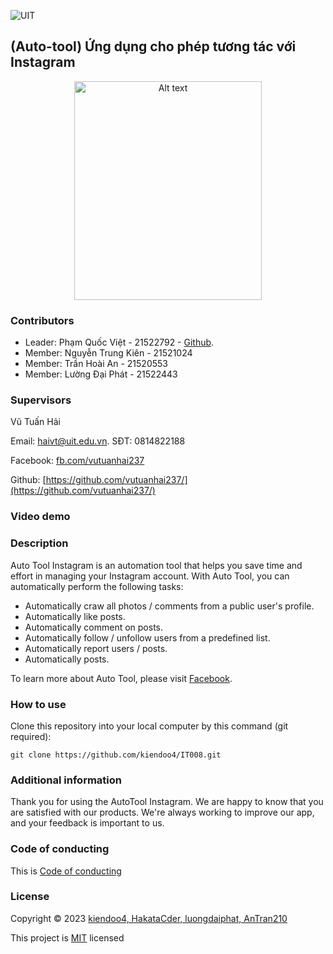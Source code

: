 ![UIT](https://img.shields.io/badge/from-UIT%20VNUHCM-blue?style=for-the-badge&link=https%3A%2F%2Fwww.uit.edu.vn%2F)

 ## (Auto-tool) Ứng dụng cho phép tương tác với Instagram

<p align="center">
  <img src="https://www.uit.edu.vn/sites/vi/files/images/Logos/Logo_UIT_Web.png" width="300" height="350" alt="Alt text">
</p>


<h3>Contributors</h3>

- Leader: Phạm Quốc Việt - 21522792 - [Github](https://github.com/kiendoo4/IT008.git).
- Member: Nguyễn Trung Kiên - 21521024
- Member: Trần Hoài An - 21520553
- Member: Lường Đại Phát - 21522443

<h3>Supervisors</h3>

Vũ Tuấn Hải

Email: haivt@uit.edu.vn. SĐT: 0814822188

Facebook: [fb.com/vutuanhai237](fb.com/vutuanhai237)

Github: [https://github.com/vutuanhai237/](https://github.com/vutuanhai237/)

<h3>Video demo</h3>

<h3>Description</h3>

Auto Tool Instagram is an automation tool that helps you save time and effort in managing your Instagram account. With Auto Tool, you can automatically perform the following tasks:
- Automatically craw all photos /  comments from a public user's profile.
- Automatically like posts.
- Automatically comment on posts.
- Automatically follow / unfollow users from a predefined list.
- Automatically report users / posts.
- Automatically posts.

To learn more about Auto Tool, please visit [Facebook](https://www.facebook.com/kiendoo4).


<h3>How to use</h3>

Clone this repository into your local computer by this command (git required):
<p>

    git clone https://github.com/kiendoo4/IT008.git
  
</p>

<h3>Additional information</h3>

Thank you for using the AutoTool Instagram. We are happy to know that you are satisfied with our products. We're always working to improve our app, and your feedback is important to us.

<h3>Code of conducting</h3>

This is [Code of conducting](https://github.com/kiendoo4/IT008/blob/master/CODE_OF_CONDUCT.md)

<h3>License</h3>

Copyright © 2023 [kiendoo4, HakataCder, luongdaiphat, AnTran210](https://github.com/kiendoo4/IT008.git)

This project is [MIT](https://github.com/kiendoo4/IT008/blob/master/LICENSE.txt) licensed
